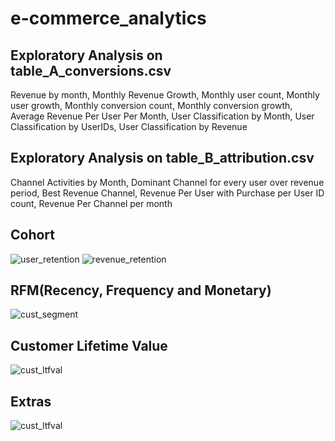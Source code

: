 # e-commerce_analytics
## Exploratory Analysis on table_A_conversions.csv
Revenue by month, Monthly Revenue Growth, Monthly user count, Monthly user growth, Monthly conversion count, Monthly conversion growth, Average Revenue Per User Per Month, User Classification by Month, User Classification by UserIDs, User Classification by Revenue

## Exploratory Analysis on table_B_attribution.csv
Channel Activities by Month, Dominant Channel for every user over revenue period, Best Revenue Channel, Revenue Per User with Purchase per User ID count, Revenue Per Channel per month

## Cohort
<img src="https://lh3.googleusercontent.com/YApRSigE7zY6RzrXJPsiQLmYOzUb0YOytB329_fy1uClBUr8y8byzAtuOXc4qHKmxToiHNJMuP9lnvp3ksyPT5sfI5MHN2pMpzvRZb1anGGj0i-l8KBF3MLoA1ukoJZym1vihU8jMZtvbvwp_ES6b7I5Wke0vd473HSX8RGJSSsABXsKL_KYZv_XPidc-LSGT0CXZVvt1-qDOmd9ZMc65CbToiQnIqcbkNIcMAzZXwY0_bCOHOh_V-or8nm1UrcQM1NKR_JvOjvpTQMEjMCs66twtzCvz0Z9zKCQnD341acXssY5U8IRqiM_RQHzrAPMrIJiZBK54bqcXVfuQU_MaGn4y7GXHyLGAwm4k9ulAq3uewuvx0Hh3MkigWJaD9c_y67oeqCBgBWmKwe2oSvqrFhbn2NrP2glUyIUikC_Xd8tOYT6WIvnaE0oI5TeBk1tVJ8bhxdtm2TMUX5gXYTdpC8AJJY7W0nr0TbSBo-LDf88E9In84L90snanTFXnajvWUQrN_0OJfPMVOb5Bx-d0vLa8oC_PgbYRo3xmAwHJ6YR5OSk171fDvUfDgsfvSkZQlRII1pYLab1P5h3qZDWJo_DC4soanpZJxBzgUquDStJ0aTLsplywyfdRYQexfHLZnkxKWQflTKVOBhKmDyn0ihAEunXxcm5_aOmzgZCR2eTljnGGjlrr2T37rA4=w714-h504-no?authuser=0" alt="user_retention">

<img src="https://lh3.googleusercontent.com/WC1ssUuM_cMzLyUD8tx-i1W_LrJDnnJmtm-vUPf56wckOuORSgUHVGsRrz3-j16h0Wshy0alg-DS3ffolPwwpJbunpZSLfyF5rYm6WDM_-sUuqbiqbKiNybh12hX7zL2-3LO8zB_ZtXiy4c3mHcKOrzIABpfGMjq-OZxWGbBR2nGaKamO5pOX4p1URnDI6XwTMXpMP3kg5WhJ_z6fB9ls4h3r2WSxIXvPJyknklC9XME9fuerV_5-1BhvKHIdlb6thvSlSB4mxdtUARtbGlQNEmGgo9tWOuAfWEO9D7oBRuZzGpY7tPG2gd8tIL41J0dAjw9fwyTdH_h2T3XuYb3LgjNbFOwzkQZtNxnywRYOjzxENhabcrAXAxOvS6Y4EHTNod36sw31oHcFwnS4ZLqUjPnabomSBqqUO40E-dkwoujKczCPh5C6xBUv3ideeEkYeliFd2j2HWP4_VgGZI178eKHB_zHIds70G7SZ7z2TNS6tswzZWcmuu49OoQ6pYeXyhP5dvNQQwgLC3sYYqnsMzNyDEduo1GTQx8hy5TT8Niar4rMwB4M8gsJ3mcjqvTc8e5R3dkIjVxdyME01JHbo5EwAYXZzD18kAt-71sQwEguiXSBfQLA73R8Rw30pXCCPUaFx5M_szd6Uw9T6Eia_S9ZIYvkf-QVbev09ywBA6oBEZUJxtJBhBcTPpo=w739-h506-no?authuser=0" alt="revenue_retention">

## RFM(Recency, Frequency and Monetary)
<img src="https://lh3.googleusercontent.com/enemCPqPlxaZAr4F0rcft3rSMZNYto9UuwOLkL8UHxo5vGltm4bGP_nO6bhfjoUeLjnjGjdvBpJfP-rjkizs8-U4OvTW_-RXtoLU3YKZPZW7ds5TWXw3V6fWT_l53Nt0QQWHll716nKzy4QAWIaeBmYHkRAf85RtbqRrw8-VZS78HyX1ebti0jvdwMrEgEuL7cWjwbuebnbsCA5H2ogJiVdje1GALvoWjQnrQfW4PFg3AOe5iF0YTF3gYI3XVTBk4-lkJ4y0ZZLsUBMeaPRQZ6Yg2BoOtdCeTcvoK2c3imjU-gl-Yj_P2gJrybS0iMntbbzjvjRuhVqbvnziVw5nQthmzg3xUa4CMvkpqeprlmezEREgnFHNhIenOLnmJqiU1pNspjD1iCP652ylyAS67M-8y4BPfRR7A4dG6a4kjuxUTOASi5dLNNWCeOPLhSNkmSU4lPn00r3ANBv-YD4isV4MD3-79vuEXb1S9bSY2CbSJL5zOdoZJLmXqEApz8z2qhbmgHL-4Z1Lhb1nrbknw4fmSuJyUkM3sczYOXkMehssscyuzXX3jBNt18OkPSxe8VCBUnF8562iVz5lkFAglLMDHrm9CIn4KuTJdQ8x2gbQnYccymPmuTX4JwwMDq76kdBPWHUCJAg1mS2WaaefKBQWh38ZBEIKFDkzJtYvDmYVZMPxlw4DVwzzQoBZ=w402-h214-no?authuser=0" alt="cust_segment">

## Customer Lifetime Value
<img src="https://lh3.googleusercontent.com/0yv7DVrEFDR7ce6x_chIth0N3DCRpoYgo6HgSp--X6CXb6MChIJfVPaLiJcSxuR-k6PGC-ybh78oXMzVL0mBwNJktTCs5Sj5QxrHkNEQnso1Gc79mQzvItIT2L6Efh95syqyex82Qa2SpfVBWsq8S8_5RUs_-noxbeV92E6L5c7OrGGbUuY8ubht3RxGH1aCN_tc66unah48wLhfqsQdkFx5RGTqjIaU_V23XTlyKSZCEVmUhDrobuQuBDFYngaAPIViiE3hIXNNzYZ8sw6HE6KGXqsaidL4KMOCOLFS3RqDHPiNFsvZk8cv5-lNL9yOjbVNI7FSgl2LZ-32Hm6eTKYUj1QRJ0E3X7NG6wapSY96EVLF5Z_so9XS2Mu-RjkaFbc8KQpVb8jxKgF46C5ifmENqiwmYLCP9CUFgmnS0CDLXbwek96-Z52Ox-wt6NsbDBGxzLdHdrnXr7EgsjhgeDd_s2UXH2N6G46DsxxBJKeY4DiG6kYh3G0qtXoplb9ZdiOegpZXjVOvbfJk0ijCVGw6NCq8DUquyPEC0UIRphYTgv6M1bOdWbgN8RYBlfMeIhIQE0vVyNYd2cJGk6neXkDUDiVPsQjWG8fXnl_4lxj_EXy7TLSEKOjD51ivJiXAK2tcHMReT0qdyO32Y3SP3AE3NOQ3ToHED0dt-AjzuufM5TH0IGWZVgYoSk7v=w638-h133-no?authuser=0" alt="cust_ltfval">

## Extras
<img src="https://lh3.googleusercontent.com/nex4zaxseRyGKrlIMpOTNLZ-oR3wHd0yJ1JrWiRr4BZe2Zel68xIAbbh65urSmimptm7OF_BbCBkNj2OdguxANFMKEDZP6ijeRyO17UI__WeRQwQ6Um5Wvc9DSL0kBp4RexcCu5GwP52XUC42EosW-mRr2u6LJDKjPZtWeOIu8YbjHKW_TgrNN5vVH2hhFc6CYGQ6jYgJSWZZ8bQlJAogqHJ-cVF1Hf2ZxqMaNg5hPsuSdPIwaI1pEaem_UKHGiP3DVqVJW-lkALVVf2wB_pUedYtrlbBZHiXo-cLtFLWXirgo95D7Z8cUtX_5AFfFkEHuy88PHXg3r04fiXqiRpDRQ-O_85UH5pBMEWquE-P96tE4zIZDrJmUK6djWDEz1ma6R0lRwNUjIk8k47lv9j6iDUkKXxtFEMMfmzETPOLQstxjPI2_8Y6-oTyrrDFmgerDDEOFATE7ZaccAF5zQ4dEs-GNPzw9wFrJaPh0zUIdzPiu-BM6b6MCeKdGeeQLcMgbySzIy8OQ6cPoXpNrBVSoVm5JrJF0e0fpWWOF8qeVtub9dSxNOtj-gTfJv_yYe3zU3FcjgdfqjVriCVvir8q1oQ6lGDlLioMwlbHREYqoCpGFFuFh2w2ze_QHJySXfK1VpqTSvIh9ual1rjnRXh2jC9wruGpWlv_G3mrf9MgFwrdS9bhEr8ALSg3Hdz=w438-h163-no?authuser=0" alt="cust_ltfval">
